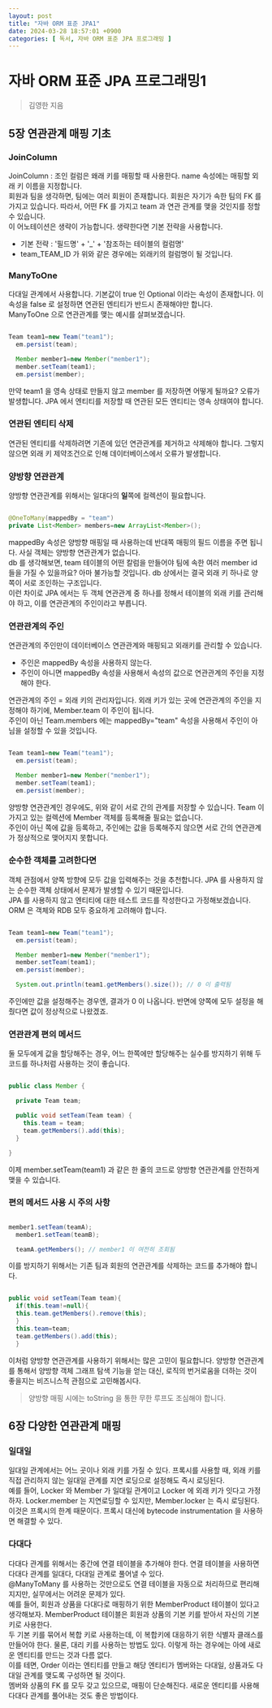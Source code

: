 ```yaml
---
layout: post
title: "자바 ORM 표준 JPA1"
date: 2024-03-28 18:57:01 +0900
categories: [ 독서, 자바 ORM 표준 JPA 프로그래밍 ]
---
```


# 자바 ORM 표준 JPA 프로그래밍1

> 김영한 지음



## 5장 연관관계 매핑 기초

### JoinColumn

JoinColumn : 조인 컬럼은 왜래 키를 매핑할 때 사용한다. name 속성에는 매핑할 외래 키 이름을 지정합니다.
<br>
회원과 팀을 생각하면, 팀에는 여러 회원이 존재합니다. 회원은 자기가 속한 팀의 FK 를 가지고 있습니다. 따라서, 어떤 FK 를 가지고 team 과 연관 관계를 맺을 것인지를
정할 수 있습니다.
<br>
이 어노테이션은 생략이 가능합니다. 생략한다면 기본 전략을 사용합니다.

- 기본 전략 : '필드명' + '_' + '참조하는 테이블의 컬럼명'
- team_TEAM_ID 가 위와 같은 경우에는 외래키의 컬럼명이 될 것입니다.

### ManyToOne

다대일 관계에서 사용합니다. 기본값이 true 인 Optional 이라는 속성이 존재합니다. 이 속성을 false 로 설정하면 연관된 엔티티가 반드시 존재해야만 합니다.
<br>
ManyToOne 으로 연관관계를 맺는 예시를 살펴보겠습니다.

```java

Team team1=new Team("team1");
  em.persist(team);

  Member member1=new Member("member1");
  member.setTeam(team1);
  em.persist(member);

```

만약 team1 을 영속 상태로 만들지 않고 member 를 저장하면 어떻게 될까요? 오류가 발생합니다. JPA 에서 엔티티를 저장할 때 연관된 모든 엔티티는 영속 상태여야
합니다.

### 연관된 엔티티 삭제

연관된 엔티티를 삭제하려면 기존에 있던 연관관계를 제거하고 삭제해야 합니다. 그렇지 않으면 외래 키 제약조건으로 인해 데이터베이스에서 오류가 발생합니다.

### 양방향 연관관계

양방향 연관관계를 위해서는 일대다의 **일**쪽에 컬렉션이 필요합니다.

```java

@OneToMany(mappedBy = "team")
private List<Member> members=new ArrayList<Member>();

```

mappedBy 속성은 양방향 매핑일 때 사용하는데 반대쪽 매핑의 필드 이름을 주면 됩니다. 사실 객체는 양방향 연관관계가 없습니다.
<br>
db 를 생각해보면, team 테이블의 어떤 칼럼을 만들어야 팀에 속한 여러 member id 들을 가질 수 있을까요? 아마 불가능할 것입니다. db 상에서는 결국 외래 키 하나로
양쪽이 서로 조인하는 구조입니다.
<br>
이런 차이로 JPA 에서는 두 객체 연관관계 중 하나를 정해서 테이블의 외래 키를 관리해야 하고, 이를 연관관계의 주인이라고 부릅니다.

### 연관관계의 주인

연관관계의 주인만이 데이터베이스 연관관계와 매핑되고 외래키를 관리할 수 있습니다.

- 주인은 mappedBy 속성을 사용하지 않는다.
- 주인이 아니면 mappedBy 속성을 사용해서 속성의 값으로 연관관계의 주인을 지정해야 한다.

연관관계의 주인 = 외래 키의 관리자입니다. 외래 키가 있는 곳에 연관관계의 주인을 지정해야 하기에, Member.team 이 주인이 됩니다.
<br>
주인이 아닌 Team.members 에는 mappedBy="team" 속성을 사용해서 주인이 아님을 설정할 수 있을 것입니다.

```java

Team team1=new Team("team1");
  em.persist(team);

  Member member1=new Member("member1");
  member.setTeam(team1);
  em.persist(member);

```

양방향 연관관계인 경우에도, 위와 같이 서로 간의 관계를 저장할 수 있습니다. Team 이 가지고 있는 컬렉션에 Member 객체를 등록해줄 필요는 없습니다.
<br>
주인이 아닌 쪽에 값을 등록하고, 주인에는 값을 등록해주지 않으면 서로 간의 연관관계가 정상적으로 맺어지지 못합니다.

### 순수한 객체를 고려한다면

객체 관점에서 양쪽 방향에 모두 값을 입력해주는 것을 추천합니다. JPA 를 사용하지 않는 순수한 객체 상태에서 문제가 발생할 수 있기 때문입니다.
<br>
JPA 를 사용하지 않고 엔티티에 대한 테스트 코드를 작성한다고 가정해보겠습니다. ORM 은 객체와 RDB 모두 중요하게 고려해야 합니다.

```java

Team team1=new Team("team1");
  em.persist(team);

  Member member1=new Member("member1");
  member.setTeam(team1);
  em.persist(member);

  System.out.println(team1.getMembers().size()); // 0 이 출력됨

```

주인에만 값을 설정해주는 경우엔, 결과가 0 이 나옵니다. 반면에 양쪽에 모두 설정을 해줬다면 값이 정상적으로 나왔겠죠.

### 연관관계 편의 메서드

둘 모두에게 값을 할당해주는 경우, 어느 한쪽에만 할당해주는 실수를 방지하기 위해 두 코드를 하나처럼 사용하는 것이 좋습니다.

```java

public class Member {

  private Team team;

  public void setTeam(Team team) {
    this.team = team;
    team.getMembers().add(this);
  }

}

```

이제 member.setTeam(team1) 과 같은 한 줄의 코드로 양방향 연관관계를 안전하게 맺을 수 있습니다.

### 편의 메서드 사용 시 주의 사항

```java

member1.setTeam(teamA);
  member1.setTeam(teamB);

  teamA.getMembers(); // member1 이 여전히 조회됨

```

이를 방지하기 위해서는 기존 팀과 회원의 연관관계를 삭제하는 코드를 추가해야 합니다.

```java

public void setTeam(Team team){
  if(this.team!=null){
  this.team.getMembers().remove(this);
  }
  this.team=team;
  team.getMembers().add(this);
  }

```

이처럼 양방향 연관관계를 사용하기 위해서는 많은 고민이 필요합니다. 양방향 연관관계를 통해서 양방향 객체 그래프 탐색 기능을 얻는 대신, 로직의 번거로움을 더하는 것이 좋을지는
비즈니스적 관점으로 고민해봅시다.

> 양방향 매핑 시에는 toString 을 통한 무한 루프도 조심해야 합니다.

## 6장 다양한 연관관계 매핑

### 일대일

일대일 관계에서는 어느 곳이나 외래 키를 가질 수 있다. 프록시를 사용할 때, 외래 키를 직접 관리하지 않는 일대일 관계를 지연 로딩으로 설정해도 즉시 로딩된다.
<br>
예를 들어, Locker 와 Member 가 일대일 관계이고 Locker 에 외래 키가 잇다고 가정하자. Locker.member 는 지연로딩할 수 있지만, Member.locker 는 즉시 로딩된다.
<br>
이것은 프록시의 한계 때문이다. 프록시 대신에 bytecode instrumentation 을 사용하면 해결할 수 있다.

### 다대다

다대다 관계를 위해서는 중간에 연결 테이블을 추가해야 한다. 연결 테이블을 사용하면 다대다 관계를 일대다, 다대일 관계로 풀어낼 수 있다.
<br>
@ManyToMany 를 사용하는 것만으로도 연결 테이블을 자동으로 처리하므로 편리해지지만, 실무에서는 어려운 문제가 있다.
<br>
예를 들어, 회원과 상품을 다대다로 매핑하기 위한 MemberProduct 테이블이 있다고 생각해보자. MemberProduct 테이블은 회원과 상품의 기본 키를 받아서 자신의 기본 키로 사용한다.
<br>
두 기본 키를 묶어서 복합 키로 사용하는데, 이 복합키에 대응하기 위한 식별자 클래스를 만들어야 한다. 물론, 대리 키를 사용하는 방법도 있다. 이렇게 하는 경우에는 아에 새로운 엔티티를 만드는 것과 다름 없다.
<br>
이를 테면, Order 이라는 엔티티를 만들고 해당 엔티티가 멤버와는 다대일, 상품과도 다대일 관계를 맺도록 구성하면 될 것이다.
<br>
멤버와 상품의 FK 를 모두 갖고 있으므로, 매핑이 단순해진다. 새로운 엔티티를 사용해 다대다 관계를 풀어내는 것도 좋은 방법이다.
